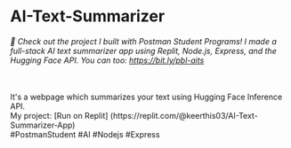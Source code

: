 # AI-Text-Summarizer

###### 🚀 Check out the project I built with Postman Student Programs! I made a full-stack AI text summarizer app using Replit, Node.js, Express, and the Hugging Face API. You can too: https://bit.ly/pbl-aits
<br>
It's a webpage which summarizes your text using Hugging Face Inference API.
<br>
My project: [Run on Replit] (https://replit.com/@keerthis03/AI-Text-Summarizer-App)
<br>
#PostmanStudent #AI #Nodejs #Express 
